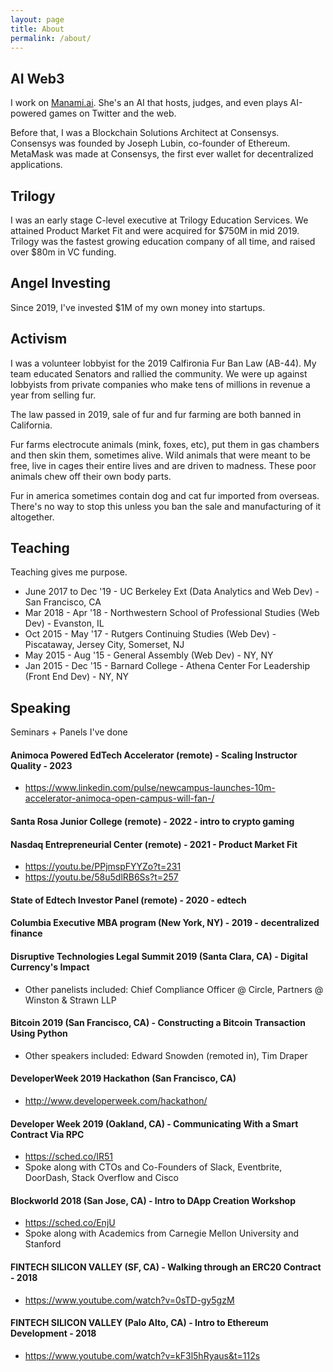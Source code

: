 ```yaml
---
layout: page
title: About
permalink: /about/
---
```


## AI Web3

I work on [Manami.ai](https://twitter.com/manamidotai). She's an AI that hosts, judges, and even plays AI-powered games on Twitter and the web. 
 
Before that, I was a Blockchain Solutions Architect at Consensys. Consensys was founded by Joseph Lubin, co-founder of Ethereum. MetaMask was made at Consensys, the first ever wallet for decentralized applications.

## Trilogy

I was an early stage C-level executive at Trilogy Education Services. We attained Product Market Fit and were acquired for $750M in mid 2019. Trilogy was the fastest growing education company of all time, and raised over $80m in VC funding.

## Angel Investing 

Since 2019, I've invested $1M of my own money into startups.

## Activism

I was a volunteer lobbyist for the 2019 Calfironia Fur Ban Law (AB-44). My team educated Senators and rallied the community. We were up against lobbyists from private companies who make tens of millions in revenue a year from selling fur. 

The law passed in 2019, sale of fur and fur farming are both banned in California. 

Fur farms electrocute animals (mink, foxes, etc), put them in gas chambers and then skin them, sometimes alive. Wild animals that were meant to be free, live in cages their entire lives and are driven to madness. These poor animals chew off their own body parts.

Fur in america sometimes contain dog and cat fur imported from overseas. There's no way to stop this unless you ban the sale and manufacturing of it altogether.

## Teaching

Teaching gives me purpose.

- June 2017 to Dec '19 - UC Berkeley Ext (Data Analytics and Web Dev) - San Francisco, CA
- Mar 2018 - Apr '18 - Northwestern School of Professional Studies (Web Dev) - Evanston, IL
- Oct 2015 - May '17 - Rutgers Continuing Studies (Web Dev) - Piscataway, Jersey City, Somerset, NJ
- May 2015 - Aug '15 - General Assembly (Web Dev) - NY, NY
- Jan 2015 - Dec '15 - Barnard College - Athena Center For Leadership (Front End Dev) - NY, NY


## Speaking

Seminars + Panels I've done

#### Animoca Powered EdTech Accelerator (remote) - Scaling Instructor Quality - 2023
* https://www.linkedin.com/pulse/newcampus-launches-10m-accelerator-animoca-open-campus-will-fan-/

#### Santa Rosa Junior College (remote) - 2022 - intro to crypto gaming

#### Nasdaq Entrepreneurial Center (remote) - 2021 - Product Market Fit
* https://youtu.be/PPjmspFYYZo?t=231
* https://youtu.be/58u5dlRB6Ss?t=257

#### State of Edtech Investor Panel (remote) - 2020 - edtech

#### Columbia Executive MBA program (New York, NY) - 2019 - decentralized finance 

#### Disruptive Technologies Legal Summit 2019 (Santa Clara, CA) - Digital Currency's Impact
* Other panelists included: Chief Compliance Officer @ Circle, Partners @ Winston & Strawn LLP

#### Bitcoin 2019 (San Francisco, CA) - Constructing a Bitcoin Transaction Using Python
* Other speakers included: Edward Snowden (remoted in), Tim Draper

#### DeveloperWeek 2019 Hackathon (San Francisco, CA)
* http://www.developerweek.com/hackathon/

#### Developer Week 2019 (Oakland, CA) - Communicating With a Smart Contract Via RPC
* https://sched.co/IR51
* Spoke along with CTOs and Co-Founders of Slack, Eventbrite, DoorDash, Stack Overflow and Cisco

#### Blockworld 2018 (San Jose, CA) - Intro to DApp Creation Workshop
* https://sched.co/EnjU
* Spoke along with Academics from Carnegie Mellon University and Stanford

#### FINTECH SILICON VALLEY (SF, CA) - Walking through an ERC20 Contract - 2018
* https://www.youtube.com/watch?v=0sTD-gy5gzM

#### FINTECH SILICON VALLEY (Palo Alto, CA) - Intro to Ethereum Development - 2018
* https://www.youtube.com/watch?v=kF3l5hRyaus&t=112s

